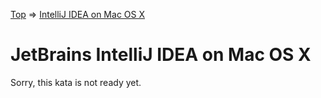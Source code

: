 [Top](README.md) => [IntelliJ IDEA on Mac OS X](ij-osx.md)

# JetBrains IntelliJ IDEA on Mac OS X

Sorry, this kata is not ready yet.